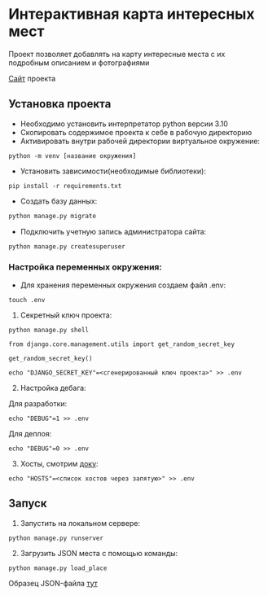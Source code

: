 # Интерактивная карта интересных мест

Проект позволяет добавлять на карту интересные места с их подробным описанием и фотографиями

[Сайт](https://vitia.pythonanywhere.com/) проекта

## Установка проекта

- Необходимо установить интерпретатор python версии 3.10
- Cкопировать содержимое проекта к себе в рабочую директорию
- Активировать внутри рабочей директории виртуальное окружение:

```
python -m venv [название окружения]
```

- Установить зависимости(необходимые библиотеки):

```
pip install -r requirements.txt
```

- Создать базу данных:

```python
python manage.py migrate
```

- Подключить учетную запись администратора сайта:

```python
python manage.py createsuperuser
```

### Настройка переменных окружения:

- Для хранения переменных окружения создаем файл .env:

```
touch .env
```

1. Секретный ключ проекта: 

```
python manage.py shell
```

```
from django.core.management.utils import get_random_secret_key  

get_random_secret_key()
```

```
echo "DJANGO_SECRET_KEY"=<сгенерированный ключ проекта>" >> .env
```

2. Настройка дебага:  

Для разработки:
```
echo "DEBUG"=1 >> .env
```
Для деплоя:
```
echo "DEBUG"=0 >> .env
```


3. Хосты, смотрим [доку](https://docs.djangoproject.com/en/3.1/ref/settings/#allowed-hosts):

```
echo "HOSTS"=<список хостов через запятую>" >> .env
```

## Запуск

1. Запустить на локальном сервере:

```
python manage.py runserver
```

2. Загрузить JSON места с помощью команды:

```
python manage.py load_place
```

Образец JSON-файла [тут](https://github.com/VrHb/django-travel-map/blob/main/static/roofs24.json)
